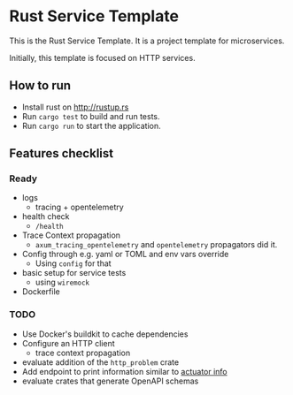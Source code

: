 # Rust Service Template

This is the Rust Service Template. It is a project template for microservices.

Initially, this template is focused on HTTP services.

## How to run

- Install rust on <http://rustup.rs>
- Run `cargo test` to build and run tests.
- Run `cargo run` to start the application.

## Features checklist

### Ready

- logs
  - tracing + opentelemetry
- health check
  - `/health`
- Trace Context propagation
  - `axum_tracing_opentelemetry` and `opentelemetry` propagators did it.
- Config through e.g. yaml or TOML and env vars override
  - Using `config` for that
- basic setup for service tests
  - using `wiremock`
- Dockerfile

### TODO

- Use Docker's buildkit to cache dependencies
- Configure an HTTP client
  - trace context propagation
- evaluate addition of the `http_problem` crate
- Add endpoint to print information similar to [actuator info](https://docs.spring.io/spring-boot/docs/current/actuator-api/htmlsingle/#info)
- evaluate crates that generate OpenAPI schemas
